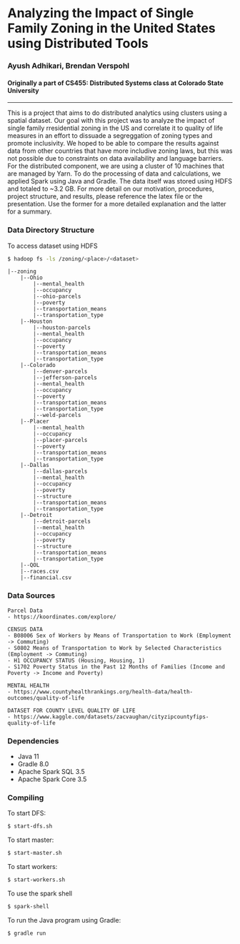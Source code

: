 # Analyzing the Impact of Single Family Zoning in the United States using Distributed Tools
### Ayush Adhikari, Brendan Verspohl
#### Originally a part of CS455: Distributed Systems class at Colorado State University
<hr>

This is a project that aims to do distributed analytics using clusters using a spatial dataset. Our goal with this project was to analyze the impact of single family rresidential zoning in the US and correlate it to quality of life measures in an effort to dissuade a segreggation of zoning types and promote inclusivity. We hoped to be able to compare the results against data from other countries that have more includive zoning laws, but this was not possible due to constraints on data availability and language barriers. For the distributed component, we are using a cluster of 10 machines that are managed by Yarn. To do the processing of data and calculations, we applied Spark using Java and Gradle. The data itself was stored using HDFS and totaled to ~3.2 GB. For more detail on our motivation, procedures, project structure, and results, please reference the latex file or the presentation. Use the former for a more detailed explanation and the latter for a summary.

### Data Directory Structure
To access dataset using HDFS
```bash
$ hadoop fs -ls /zoning/<place>/<dataset>
```

```
|--zoning  
    |--Ohio  
        |--mental_health    
        |--occupancy  
        |--ohio-parcels  
        |--poverty    
        |--transportation_means    
        |--transportation_type  
    |--Houston    
        |--houston-parcels   
        |--mental_health   
        |--occupancy    
        |--poverty     
        |--transportation_means   
        |--transportation_type       
    |--Colorado       
        |--denver-parcels   
        |--jefferson-parcels   
        |--mental_health    
        |--occupancy      
        |--poverty         
        |--transportation_means       
        |--transportation_type    
        |--weld-parcels     
    |--Placer       
        |--mental_health   
        |--occupancy      
        |--placer-parcels    
        |--poverty       
        |--transportation_means     
        |--transportation_type     
    |--Dallas
        |--dallas-parcels 
        |--mental_health   
        |--occupancy         
        |--poverty     
        |--structure    
        |--transportation_means     
        |--transportation_type    
    |--Detroit
        |--detroit-parcels   
        |--mental_health   
        |--occupancy         
        |--poverty    
        |--structure   
        |--transportation_means   
        |--transportation_type      
    |--QOL
    |--races.csv
    |--financial.csv
```

### Data Sources
```
Parcel Data
- https://koordinates.com/explore/

CENSUS DATA
- B08006 Sex of Workers by Means of Transportation to Work (Employment -> Commuting)
- S0802 Means of Transportation to Work by Selected Characteristics (Employment -> Commuting)
- H1 OCCUPANCY STATUS (Housing, Housing, 1)
- S1702 Poverty Status in the Past 12 Months of Families (Income and Poverty -> Income and Poverty)

MENTAL HEALTH
- https://www.countyhealthrankings.org/health-data/health-outcomes/quality-of-life

DATASET FOR COUNTY LEVEL QUALITY OF LIFE
- https://www.kaggle.com/datasets/zacvaughan/cityzipcountyfips-quality-of-life
```

### Dependencies
- Java 11
- Gradle 8.0
- Apache Spark SQL 3.5
- Apache Spark Core 3.5

### Compiling

To start DFS:
```bash 
$ start-dfs.sh
```
To start master:
```bash
$ start-master.sh
```
To start workers:
```bash
$ start-workers.sh
```
To use the spark shell
```bash
$ spark-shell
```
To run the Java program using Gradle:
```bash
$ gradle run
```

